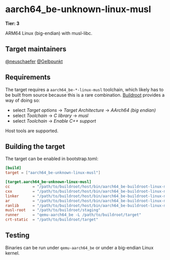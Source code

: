 # aarch64_be-unknown-linux-musl

**Tier: 3**

ARM64 Linux (big-endian) with musl-libc.

## Target maintainers

[@neuschaefer](https://github.com/neuschaefer)
[@Gelbpunkt](https://github.com/Gelbpunkt)

## Requirements

The target requires a `aarch64_be-*-linux-musl` toolchain, which likely has to
be built from source because this is a rare combination.  [Buildroot] provides
a way of doing so:

- select _Target options_ → _Target Architecture_ → _AArch64 (big endian)_
- select _Toolchain_ → _C library_ → _musl_
- select _Toolchain_ → _Enable C++ support_

Host tools are supported.

[Buildroot]: https://buildroot.org/


## Building the target

The target can be enabled in bootstrap.toml:

```toml
[build]
target = ["aarch64_be-unknown-linux-musl"]

[target.aarch64_be-unknown-linux-musl]
cc          = "/path/to/buildroot/host/bin/aarch64_be-buildroot-linux-musl-cc"
cxx         = "/path/to/buildroot/host/bin/aarch64_be-buildroot-linux-musl-c++"
linker      = "/path/to/buildroot/host/bin/aarch64_be-buildroot-linux-musl-cc"
ar          = "/path/to/buildroot/host/bin/aarch64_be-buildroot-linux-musl-ar"
ranlib      = "/path/to/buildroot/host/bin/aarch64_be-buildroot-linux-musl-ranlib"
musl-root   = "/path/to/buildroot/staging"
runner      = "qemu-aarch64_be -L /path/to/buildroot/target"
crt-static  = "/path/to/buildroot/target"
```


## Testing

Binaries can be run under `qemu-aarch64_be` or under a big-endian Linux kernel.
